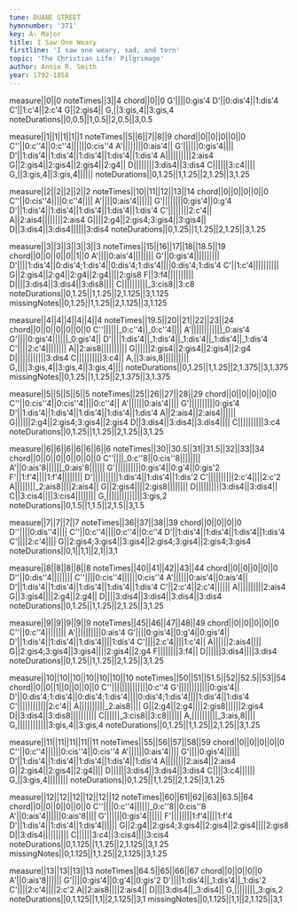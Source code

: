 ```yaml
---
tune: DUANE STREET
hymnnumber: '371'
key: A♭ Major
title: I Saw One Weary
firstline: 'I saw one weary, sad, and torn'
topic: 'The Christian Life: Pilgrimage'
author: Annie R. Smith
year: 1792-1858
---
```

measure||0||0
noteTimes||3||4
chord||0||0
G'||||0:gis'4
D'||0:dis'4||1:dis'4
C'||1:c'4||2:c'4
G||2:gis4||
G,||3:gis,4||3:gis,4
noteDurations||0,0.5||1,0.5||2,0.5||3,0.5

measure||1||1||1||1||1
noteTimes||5||6||7||8||9
chord||0||0||0||0||0
C''||0:c''4||0:c''4||||||0:cis''4
A'||||||||0:ais'4||
G'||||||0:gis'4||||
D'||1:dis'4||1:dis'4||1:dis'4||1:dis'4||1:dis'4
A||||||||||2:ais4
G||2:gis4||2:gis4||2:gis4||2:g4||
D||||||||3:dis4||3:dis4
C||||||3:c4||||
G,||3:gis,4||3:gis,4||||||
noteDurations||0,1.25||1,1.25||2,1.25||3,1.25

measure||2||2||2||2||2
noteTimes||10||11||12||13||14
chord||0||0||0||0||0
C''||0:cis''4||||0:c''4||||
A'||||0:ais'4||||||
G'||||||||0:gis'4||0:g'4
D'||1:dis'4||1:dis'4||1:dis'4||1:dis'4||1:dis'4
C'||||||||2:c'4||
A||2:ais4||||||||2:ais4
G||||2:g4||2:gis4;3:gis4||3:gis4||
D||3:dis4||3:dis4||||||3:dis4
noteDurations||0,1.25||1,1.25||2,1.25||3,1.25

measure||3||3||3||3||3||3
noteTimes||15||16||17||18||18.5||19
chord||0||0||0||0||1||0
A'||||0:ais'4||||||||
G'||0:gis'4||||||||||
D'||||1:dis'4||0:dis'4;1:dis'4||0:dis'4;1:dis'4||||0:dis'4;1:dis'4
C'||1:c'4||||||||||
G||2:gis4||2:g4||2:g4||2:g4||||2:gis8
F||3:f4||||||||||
D||||3:dis4||3:dis4||3:dis8||||
C||||||||||_3:cis8||3:c8
noteDurations||0,1.25||1,1.25||2,1.125||3,1.125
missingNotes||0,1.25||1,1.25||2,1.125||3,1.125

measure||4||4||4||4||4||4
noteTimes||19.5||20||21||22||23||24
chord||0||0||0||0||0||0
C''||||||_0:c''4||_0:c''4||||
A'||||||||||||_0:ais'4
G'||||0:gis'4||||||_0:gis'4||
D'||||1:dis'4||_1:dis'4||_1:dis'4||_1:dis'4||_1:dis'4
C'||||2:c'4||||||||
A||2:ais8||||||||||
G||||||2:gis4||2:gis4||2:gis4||2:g4
D||||||||||||3:dis4
C||||||||||3:c4||
A,||3:ais,8||||||||||
G,||||3:gis,4||3:gis,4||3:gis,4||||
noteDurations||0,1.25||1,1.25||2,1.375||3,1.375
missingNotes||0,1.25||1,1.25||2,1.375||3,1.375

measure||5||5||5||5||5
noteTimes||25||26||27||28||29
chord||0||0||0||0||0
C''||0:cis''4||0:cis''4||||0:c''4||
A'||||||0:ais'4||||
G'||||||||||0:gis'4
D'||1:dis'4||1:dis'4||1:dis'4||1:dis'4||1:dis'4
A||2:ais4||2:ais4||||||
G||||||2:g4||2:gis4;3:gis4||2:gis4
D||3:dis4||3:dis4||3:dis4||||
C||||||||||3:c4
noteDurations||0,1.25||1,1.25||2,1.25||3,1.25

measure||6||6||6||6||6||6||6
noteTimes||30||30.5||31||31.5||32||33||34
chord||0||0||0||0||0||0||0
C''||||_0:c''8||0:cis''8||||||||
A'||0:ais'8||||||_0:ais'8||||||
G'||||||||||0:gis'4||0:g'4||0:gis'2
F'||1:f'4||||1:f'4||||||||
D'||||||||||1:dis'4||1:dis'4||1:dis'2
C'||||||||||2:c'4||||2:c'2
A||||||||_2:ais8||||2:ais4||
G||2:gis4||||2:gis8||||||||
D||||||||||3:dis4||3:dis4||
C||3:cis4||||3:cis4||||||||
G,||||||||||||||3:gis,2
noteDurations||0,1.5||1,1.5||2,1.5||3,1.5

measure||7||7||7||7
noteTimes||36||37||38||39
chord||0||0||0||0
D''||||0:dis''4||||
C''||0:c''4||||0:c''4||0:c''4
D'||1:dis'4||1:dis'4||1:dis'4||1:dis'4
C'||||2:c'4||||
G||2:gis4;3:gis4||3:gis4||2:gis4;3:gis4||2:gis4;3:gis4
noteDurations||0,1||1,1||2,1||3,1

measure||8||8||8||8||8
noteTimes||40||41||42||43||44
chord||0||0||0||0||0
D''||0:dis''4||||||||
C''||||0:cis''4||||||0:cis''4
A'||||||0:ais'4||0:ais'4||
D'||1:dis'4||1:dis'4||1:dis'4||1:dis'4||1:dis'4
C'||2:c'4||2:c'4||||||
A||||||||||2:ais4
G||3:gis4||||2:g4||2:g4||
D||||3:dis4||3:dis4||3:dis4||3:dis4
noteDurations||0,1.25||1,1.25||2,1.25||3,1.25

measure||9||9||9||9||9
noteTimes||45||46||47||48||49
chord||0||0||0||0||0
C''||0:c''4||||||||
A'||||||||||0:ais'4
G'||||0:gis'4||0:g'4||0:gis'4||
D'||1:dis'4||1:dis'4||1:dis'4||||1:dis'4
C'||||2:c'4||||1:c'4||
A||||||2:ais4||||
G||2:gis4;3:gis4||3:gis4||||2:gis4||2:g4
F||||||||3:f4||
D||||||3:dis4||||3:dis4
noteDurations||0,1.25||1,1.25||2,1.25||3,1.25

measure||10||10||10||10||10||10||10
noteTimes||50||51||51.5||52||52.5||53||54
chord||0||0||1||0||0||0||0
C''||||||||||||||0:c''4
G'||||||||||||0:gis'4||
D'||0:dis'4;1:dis'4||0:dis'4;1:dis'4||||0:dis'4;1:dis'4||||1:dis'4||1:dis'4
C'||||||||||||2:c'4||
A||||||||||_2:ais8||||
G||2:g4||2:g4||||2:gis8||||||2:gis4
D||3:dis4||3:dis8||||||||||
C||||||_3:cis8||3:c8||||||
A,||||||||||_3:ais,8||||
G,||||||||||||3:gis,4||3:gis,4
noteDurations||0,1.25||1,1.25||2,1.25||3,1.25

measure||11||11||11||11||11
noteTimes||55||56||57||58||59
chord||0||0||0||0||0
C''||0:c''4||||||0:cis''4||0:cis''4
A'||||||0:ais'4||||
G'||||0:gis'4||||||
D'||1:dis'4||1:dis'4||1:dis'4||1:dis'4||1:dis'4
A||||||||2:ais4||2:ais4
G||2:gis4||2:gis4||2:g4||||
D||||||3:dis4||3:dis4||3:dis4
C||||3:c4||||||
G,||3:gis,4||||||||
noteDurations||0,1.25||1,1.25||2,1.25||3,1.25

measure||12||12||12||12||12||12
noteTimes||60||61||62||63||63.5||64
chord||0||0||0||0||0||0
C''||||0:c''4||||||_0:c''8||0:cis''8
A'||0:ais'4||||||0:ais'8||||
G'||||||0:gis'4||||||
F'||||||||1:f'4||||1:f'4
D'||1:dis'4||1:dis'4||1:dis'4||||||
G||2:g4||2:gis4;3:gis4||2:gis4||2:gis4||||2:gis8
D||3:dis4||||||||||
C||||||3:c4||3:cis4||||3:cis4
noteDurations||0,1.125||1,1.25||2,1.125||3,1.25
missingNotes||0,1.125||1,1.25||2,1.125||3,1.25

measure||13||13||13||13
noteTimes||64.5||65||66||67
chord||0||0||0||0
A'||0:ais'8||||||
G'||||0:gis'4||0:g'4||0:gis'2
D'||||1:dis'4||_1:dis'4||_1:dis'2
C'||||2:c'4||||2:c'2
A||2:ais8||||2:ais4||
D||||3:dis4||_3:dis4||
G,||||||||_3:gis,2
noteDurations||0,1.125||1,1||2,1.125||3,1
missingNotes||0,1.125||1,1||2,1.125||3,1


